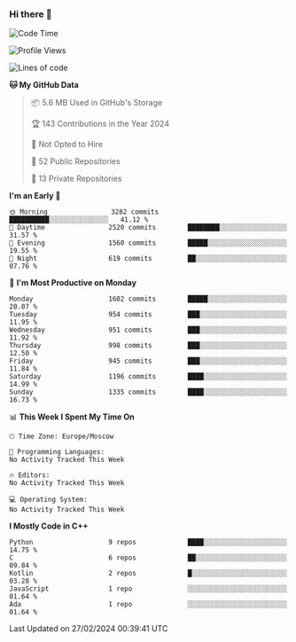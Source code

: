 ### Hi there 👋

<!--
**SemenMartynov/SemenMartynov** is a ✨ _special_ ✨ repository because its `README.md` (this file) appears on your GitHub profile.

Here are some ideas to get you started:

- 🔭 I’m currently working on ...
- 🌱 I’m currently learning ...
- 👯 I’m looking to collaborate on ...
- 🤔 I’m looking for help with ...
- 💬 Ask me about ...
- 📫 How to reach me: ...
- 😄 Pronouns: ...
- ⚡ Fun fact: ...
-->

<!--START_SECTION:waka-->
![Code Time](http://img.shields.io/badge/Code%20Time-0%20secs-blue)

![Profile Views](http://img.shields.io/badge/Profile%20Views-1-blue)

![Lines of code](https://img.shields.io/badge/From%20Hello%20World%20I%27ve%20Written-6.8%20million%20lines%20of%20code-blue)

**🐱 My GitHub Data** 

> 📦 5.6 MB Used in GitHub's Storage 
 > 
> 🏆 143 Contributions in the Year 2024
 > 
> 🚫 Not Opted to Hire
 > 
> 📜 52 Public Repositories 
 > 
> 🔑 13 Private Repositories 
 > 
**I'm an Early 🐤** 

```text
🌞 Morning                3282 commits        ██████████░░░░░░░░░░░░░░░   41.12 % 
🌆 Daytime                2520 commits        ████████░░░░░░░░░░░░░░░░░   31.57 % 
🌃 Evening                1560 commits        █████░░░░░░░░░░░░░░░░░░░░   19.55 % 
🌙 Night                  619 commits         ██░░░░░░░░░░░░░░░░░░░░░░░   07.76 % 
```
📅 **I'm Most Productive on Monday** 

```text
Monday                   1602 commits        █████░░░░░░░░░░░░░░░░░░░░   20.07 % 
Tuesday                  954 commits         ███░░░░░░░░░░░░░░░░░░░░░░   11.95 % 
Wednesday                951 commits         ███░░░░░░░░░░░░░░░░░░░░░░   11.92 % 
Thursday                 998 commits         ███░░░░░░░░░░░░░░░░░░░░░░   12.50 % 
Friday                   945 commits         ███░░░░░░░░░░░░░░░░░░░░░░   11.84 % 
Saturday                 1196 commits        ████░░░░░░░░░░░░░░░░░░░░░   14.99 % 
Sunday                   1335 commits        ████░░░░░░░░░░░░░░░░░░░░░   16.73 % 
```


📊 **This Week I Spent My Time On** 

```text
🕑︎ Time Zone: Europe/Moscow

💬 Programming Languages: 
No Activity Tracked This Week

🔥 Editors: 
No Activity Tracked This Week

💻 Operating System: 
No Activity Tracked This Week
```

**I Mostly Code in C++** 

```text
Python                   9 repos             ████░░░░░░░░░░░░░░░░░░░░░   14.75 % 
C                        6 repos             ██░░░░░░░░░░░░░░░░░░░░░░░   09.84 % 
Kotlin                   2 repos             █░░░░░░░░░░░░░░░░░░░░░░░░   03.28 % 
JavaScript               1 repo              ░░░░░░░░░░░░░░░░░░░░░░░░░   01.64 % 
Ada                      1 repo              ░░░░░░░░░░░░░░░░░░░░░░░░░   01.64 % 
```




 Last Updated on 27/02/2024 00:39:41 UTC
<!--END_SECTION:waka-->